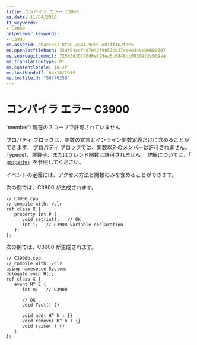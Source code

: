 ```yaml
---
title: コンパイラ エラー C3900
ms.date: 11/04/2016
f1_keywords:
- C3900
helpviewer_keywords:
- C3900
ms.assetid: a94cc561-8fa8-4344-9e01-e81ff462fae5
ms.openlocfilehash: 35df94ccfcd7942f9057cb37ceee349c09b80607
ms.sourcegitcommit: 72583d30170d6ef29ea5c6848dc00169f2c909aa
ms.translationtype: MT
ms.contentlocale: ja-JP
ms.lasthandoff: 04/18/2019
ms.locfileid: "59776250"
---
```

# <a name="compiler-error-c3900"></a>コンパイラ エラー C3900

'member': 現在のスコープで許可されていません

プロパティ ブロックは、関数の宣言とインライン関数定義だけに含めることができます。 プロパティ ブロックでは、関数以外のメンバーは許可されません。 Typedef、演算子、またはフレンド関数は許可されません。 詳細については、「 [property](../../extensions/property-cpp-component-extensions.md)」を参照してください。

イベントの定義には、アクセス方法と関数のみを含めることができます。

次の例では、C3900 が生成されます。

```
// C3900.cpp
// compile with: /clr
ref class X {
   property int P {
      void set(int);   // OK
      int i;   // C3900 variable declaration
   };
};
```

次の例では、C3900 が生成されます。

```
// C3900b.cpp
// compile with: /clr
using namespace System;
delegate void H();
ref class X {
   event H^ E {
      int m;   // C3900

      // OK
      void Test() {}

      void add( H^ h ) {}
      void remove( H^ h ) {}
      void raise( ) {}
   }
};
```